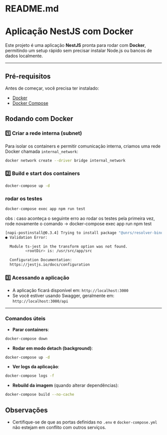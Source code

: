 # README.md

# Aplicação NestJS com Docker

Este projeto é uma aplicação **NestJS** pronta para rodar com **Docker**, permitindo um setup rápido sem precisar instalar Node.js ou bancos de dados localmente.

---

## Pré-requisitos

Antes de começar, você precisa ter instalado:

* [Docker](https://www.docker.com/get-started)
* [Docker Compose](https://docs.docker.com/compose/install/)

## Rodando com Docker

### 1️⃣ Criar a rede interna (subnet)

Para isolar os containers e permitir comunicação interna, criamos uma rede Docker chamada `internal_network`:

```bash
docker network create --driver bridge internal_network
```

### 2️⃣ Build e start dos containers

```bash
docker-compose up -d
```
### rodar os testes

```bash
docker-compose exec app npm run test
```

obs : caso aconteça o seguinte erro ao rodar os testes pela primeira vez, rode novamente o comando -> docker-compose exec app run npm test

```bash
[napi-postinstall@0.3.4] Trying to install package "@unrs/resolver-binding-linux-x64-musl" using npm
● Validation Error:

  Module ts-jest in the transform option was not found.
         <rootDir> is: /usr/src/app/src

  Configuration Documentation:
  https://jestjs.io/docs/configuration
```

### 3️⃣ Acessando a aplicação

* A aplicação ficará disponível em: `http://localhost:3000`
* Se você estiver usando Swagger, geralmente em: `http://localhost:3000/api`

---

### Comandos úteis

* **Parar containers**:

```bash
docker-compose down
```

* **Rodar em modo detach (background)**:

```bash
docker-compose up -d
```

* **Ver logs da aplicação**:

```bash
docker-compose logs -f
```

* **Rebuild da imagem** (quando alterar dependências):

```bash
docker-compose build --no-cache
```

## Observações

* Certifique-se de que as portas definidas no `.env` e `docker-compose.yml` não estejam em conflito com outros serviços.


